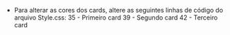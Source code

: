 - Para alterar as cores dos cards, altere as seguintes linhas de código do arquivo Style.css:
    35 - Primeiro card
    39 - Segundo card
    42 - Terceiro card